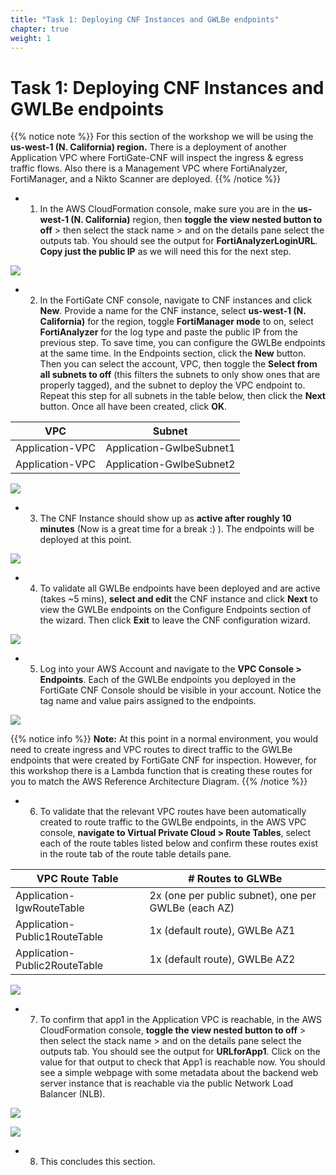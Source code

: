 ```yaml
---
title: "Task 1: Deploying CNF Instances and GWLBe endpoints"
chapter: true
weight: 1
---
```



# Task 1: Deploying CNF Instances and GWLBe endpoints

{{% notice note %}}
For this section of the workshop we will be using the **us-west-1 (N. California) region.** There is a deployment of another Application VPC where FortiGate-CNF will inspect the ingress & egress traffic flows. Also there is a Management VPC where FortiAnalyzer, FortiManager, and a Nikto Scanner are deployed.
{{% /notice %}}

- 1.  In the AWS CloudFormation console, make sure you are in the **us-west-1 (N. California)** region, then **toggle the view nested button to off** > then select the stack name > and on the details pane select the outputs tab. You should see the output for **FortiAnalyzerLoginURL**. **Copy just the public IP** as we will need this for the next step.

![](../images/image-t6-2.png)

- 2.  In the FortiGate CNF console, navigate to CNF instances and click **New**. Provide a name for the CNF instance, select **us-west-1 (N. California)** for the region, toggle **FortiManager mode** to on, select **FortiAnalyzer** for the log type and paste the public IP from the previous step. To save time, you can configure the GWLBe endpoints at the same time. In the Endpoints section, click the **New** button. Then you can select the account, VPC, then toggle the **Select from all subnets to off** (this filters the subnets to only show ones that are properly tagged), and the subnet to deploy the VPC endpoint to. Repeat this step for all subnets in the table below, then click the **Next** button. Once all have been created, click **OK**.

VPC | Subnet
---|---
Application-VPC | Application-GwlbeSubnet1
Application-VPC | Application-GwlbeSubnet2

![](../images/image-t6-3.png)

- 3.  The CNF Instance should show up as **active after roughly 10 minutes** (Now is a great time for a break :) ). The endpoints will be deployed at this point.

![](../images/image-t6-4.png)

- 4.  To validate all GWLBe endpoints have been deployed and are active (takes ~5 mins), **select and edit** the CNF instance and click **Next** to view the GWLBe endpoints on the Configure Endpoints section of the wizard. Then click **Exit** to leave the CNF configuration wizard.

![](../images/image-t6-5.png)

- 5.  Log into your AWS Account and navigate to the **VPC Console > Endpoints**. Each of the GWLBe endpoints you deployed in the FortiGate CNF Console should be visible in your account. Notice the tag name and value pairs assigned to the endpoints.

![](../images/image-t6-6.png)

{{% notice info %}}
**Note:** At this point in a normal environment, you would need to create ingress and VPC routes to direct traffic to the GWLBe endpoints that were created by FortiGate CNF for inspection. However, for this workshop there is a Lambda function that is creating these routes for you to match the AWS Reference Architecture Diagram.
{{% /notice %}}

- 6.  To validate that the relevant VPC routes have been automatically created to route traffic to the GWLBe endpoints, in the AWS VPC console, **navigate to Virtual Private Cloud > Route Tables**, select each of the route tables listed below and confirm these routes exist in the route tab of the route table details pane.

VPC Route Table | # Routes to GLWBe
---|---
Application-IgwRouteTable | 2x (one per public subnet), one per GWLBe (each AZ)
Application-Public1RouteTable | 1x (default route), GWLBe AZ1
Application-Public2RouteTable | 1x (default route), GWLBe AZ2

![](../images/image-t6-7.png)

- 7.  To confirm that app1 in the Application VPC is reachable, in the AWS CloudFormation console, **toggle the view nested button to off** > then select the stack name > and on the details pane select the outputs tab. You should see the output for **URLforApp1**. Click on the value for that output to check that App1 is reachable now. You should see a simple webpage with some metadata about the backend web server instance that is reachable via the public Network Load Balancer (NLB).

![](../images/image-t6-8.png)

![](../images/image-t6-9.png)

- 8.  This concludes this section.
